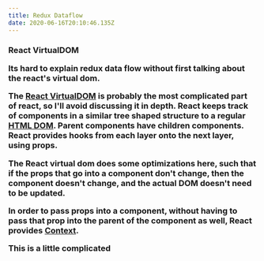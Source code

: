 ```yaml
---
title: Redux Dataflow
date: 2020-06-16T20:10:46.135Z
---
```

<article>
<h3 children={title}/>

<heading>
React VirtualDOM
</heading>

Its hard to explain redux data flow without first talking about the react's virtual dom.

The [React VirtualDOM](https://reactjs.org/docs/faq-internals.html) is probably the most complicated part of react, so I'll avoid discussing it in depth. 
React keeps track of components in a similar tree shaped structure to a regular [HTML DOM](https://www.w3schools.com/whatis/whatis_htmldom.asp). 
Parent components have children components. 
React provides hooks from each layer onto the next layer, using props.

The React virtual dom does some optimizations here, such that if the props that go into a component don't change, then the component doesn't change, and the actual DOM doesn't need to be updated.

In order to pass props into a component, without having to pass that prop into the parent of the component as well, React provides [Context](https://reactjs.org/docs/context.html).

<section>

This is a little complicated

</section>


</article>